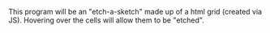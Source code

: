 This program will be an "etch-a-sketch" made up of a html grid (created via JS). Hovering over the cells will allow them to be "etched".